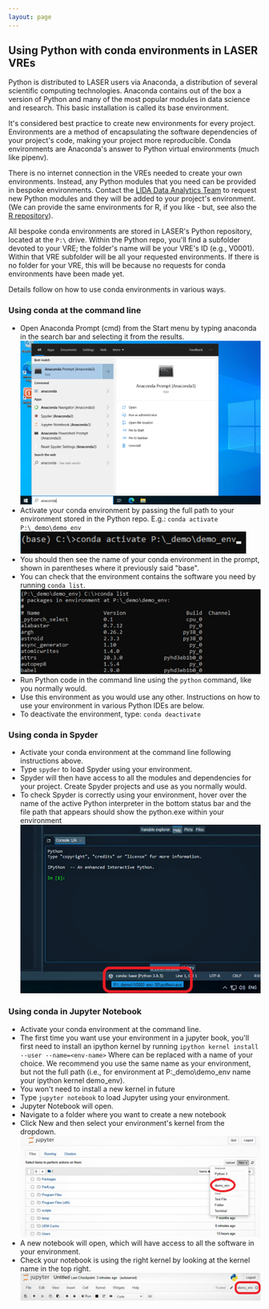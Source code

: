 ```yaml
---
layout: page
---
```


## Using Python with conda environments in LASER VREs

Python is distributed to LASER users via Anaconda, a distribution of several scientific computing technologies. Anaconda contains out of the box a version of Python and many of the most popular modules in data science and research. This basic installation is called its base environment.

It's considered best practice to create new environments for every project. Environments are a method of encapsulating the software dependencies of your project's code, making your project more reproducible. Conda environments are Anaconda's answer to Python virtual environments (much like pipenv).

There is no internet connection in the VREs needed to create your own environments. Instead, any Python modules that you need can be provided in bespoke environments. Contact the [LIDA Data Analytics Team](mailto:ircdst@leeds.ac.uk) to request new Python modules and they will be added to your project's environment. (We can provide the same environments for R, if you like - but, see also the [R repository](install-r-package.md)).

All bespoke conda environments are stored in LASER's Python repository, located at the `P:\` drive. Within the Python repo, you'll find a subfolder devoted to your VRE; the folder's name will be your VRE's ID (e.g., V0001). Within that VRE subfolder will be all your requested environments. If there is no folder for your VRE, this will be because no requests for conda environments have been made yet.

Details follow on how to use conda environments in various ways.

### Using conda at the command line

- Open Anaconda Prompt (cmd) from the Start menu by typing anaconda in the search bar and selecting it from the results.
![01_open_conda.png](images/using_python/01_open_conda.png)
- Activate your conda environment by passing the full path to your environment stored in the Python repo. E.g.:
`conda activate P:\_demo\demo_env`
![02_activate_env.png](images/using_python/02_activate_env.png)
- You should then see the name of your conda environment in the prompt, shown in parentheses where it previously said "base".
- You can check that the environment contains the software you need by running `conda list`.
![03_list_env.png](images/using_python/03_list_env.png)
- Run Python code in the command line using the `python` command, like you normally would.
- Use this environment as you would use any other. Instructions on how to use your environment in various Python IDEs are below.
- To deactivate the environment, type:
`conda deactivate`

### Using conda in Spyder

- Activate your conda environment at the command line following instructions above.
- Type `spyder` to load Spyder using your environment.
- Spyder will then have access to all the modules and dependencies for your project. Create Spyder projects and use as you normally would.
- To check Spyder is correctly using your environment, hover over the name of the active Python interpreter in the bottom status bar and the file path that appears should show the python.exe within your environment
![04_spyder_confirm_env.png](images/using_python/04_spyder_confirm_env.png)

### Using conda in Jupyter Notebook

- Activate your conda environment at the command line.
- The first time you want use your environment in a jupyter book, you'll first need to install an ipython kernel by running
`ipython kernel install --user --name=<env-name>`
Where <env-name> can be replaced with a name of your choice. We recommend you use the same name as your environment, but not the full path (i.e., for environment at P:\_demo\demo_env name your ipython kernel demo_env).
- You won't need to install a new kernel in future
- Type `jupyter notebook` to load Jupyter using your environment.
- Jupyter Notebook will open.
- Navigate to a folder where you want to create a new notebook
- Click New and then select your environment's kernel from the dropdown.
![05_jupyter_kernel.png](images/using_python/05_jupyter_kernel.png)
- A new notebook will open, which will have access to all the software in your environment.
- Check your notebook is using the right kernel by looking at the kernel name in the top right.
![06_jupyter_kernel_confirmed.png](images/using_python/06_jupyter_kernel_confirmed.png)
